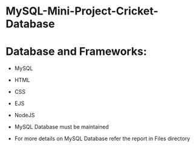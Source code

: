# MySQL-Mini-Project-Cricket-Database

# Database and Frameworks:

- MySQL
- HTML
- CSS
- EJS
- NodeJS

- MySQL Database must be maintained

- For more details on MySQL Database refer the report in Files directory
